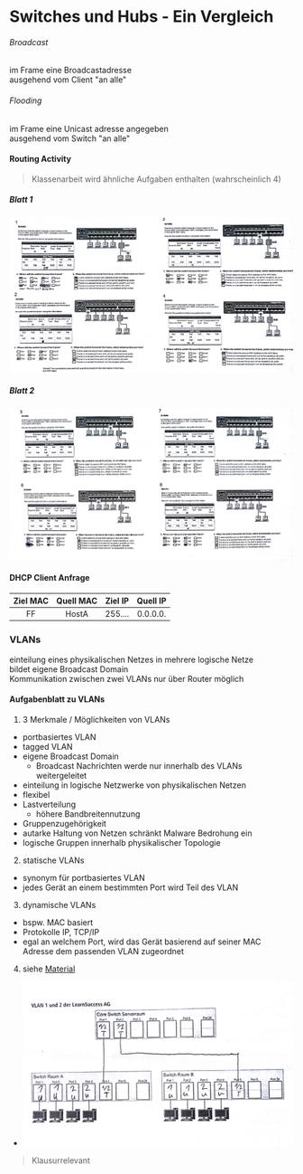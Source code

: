 # Switches und Hubs - Ein Vergleich
###### Broadcast
im Frame eine Broadcastadresse  
ausgehend vom Client "an alle"
###### Flooding
im Frame eine Unicast adresse angegeben  
ausgehend vom Switch "an alle"

#### Routing Activity
> Klassenarbeit wird ähnliche Aufgaben enthalten (wahrscheinlich 4)  

##### Blatt 1
![](Material/2017_03_07_Activity_1.jpg)
##### Blatt 2
![](Material/2017_03_07_Activity_2.jpg)

#### DHCP Client Anfrage

|Ziel MAC|Quell MAC|Ziel IP|Quell IP|
|:---:|:---:|:---:|:---:|
|FF|HostA|255....|0.0.0.0.|

### VLANs
einteilung eines physikalischen Netzes in mehrere logische Netze  
bildet eigene Broadcast Domain  
Kommunikation zwischen zwei VLANs nur über Router möglich  

#### Aufgabenblatt zu VLANs
1. 3 Merkmale / Möglichkeiten von VLANs
 - portbasiertes VLAN
 - tagged VLAN
 - eigene Broadcast Domain  
    - Broadcast Nachrichten werde nur innerhalb des VLANs weitergeleitet
 - einteilung in logische Netzwerke von physikalischen Netzen
 - flexibel
 - Lastverteilung
    - höhere Bandbreitennutzung
 - Gruppenzugehörigkeit
 - autarke Haltung von Netzen schränkt Malware Bedrohung ein
 - logische Gruppen innerhalb physikalischer Topologie
2. statische VLANs
 - synonym für portbasiertes VLAN
 - jedes Gerät an einem bestimmten Port wird Teil des VLAN
3. dynamische VLANs
 - bspw. MAC basiert
 - Protokolle IP, TCP/IP
 - egal an welchem Port, wird das Gerät basierend auf seiner MAC Adresse dem passenden VLAN zugeordnet
4. siehe [Material](Material/2017_03_07_Aufgabenblatt_1.pdf)
 - ![Lösung](Material/2017_03_07_Solution_Cores.jpg)  
 
 > Klausurrelevant
